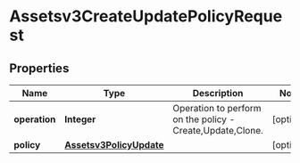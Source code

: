 

# Assetsv3CreateUpdatePolicyRequest


## Properties

| Name | Type | Description | Notes |
|------------ | ------------- | ------------- | -------------|
|**operation** | **Integer** | Operation to perform on the policy - Create,Update,Clone. |  [optional] |
|**policy** | [**Assetsv3PolicyUpdate**](Assetsv3PolicyUpdate.md) |  |  [optional] |



